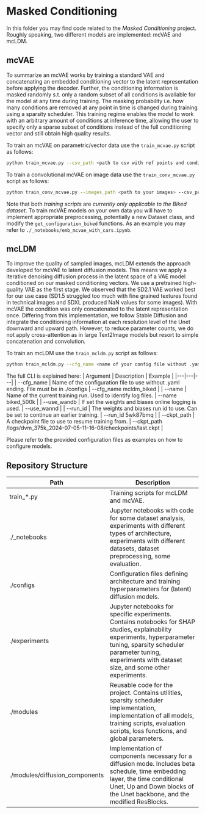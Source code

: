 # Masked Conditioning
In this folder you may find code related to the *Masked Conditioning* project. Roughly speaking, two different models are implemented: mcVAE and mcLDM.

## mcVAE
To summarize an mcVAE works by training a standard VAE and concatenating an embedded conditioning vector to the latent representation before applying the decoder. Further, the conditioning information is masked randomly s.t. only a random subset of all conditions is available for the model at any time during training. The masking probability i.e. how many conditions are removed at any point in time is changed during training using a sparsity scheduler. This training regime enables the model to work with an arbitrary amount of conditions at inference time, allowing the user to specify only a sparse subset of conditions instead of the full conditioning vector and still obtain high quality results.

To train an mcVAE on parametric/vector data use the `train_mcvae.py` script as follows:
```bash
python train_mcvae.py --csv_path <path to csv with ref points and conditions> --name <name of your training run>
```

To train a convolutional mcVAE on image data use the `train_conv_mcvae.py` script as follows:
```bash
python train_conv_mcvae.py --images_path <path to your images> --csv_path <path to csv with conditions> --name <name of your training run>
```

Note that both *training scripts* are *currently only applicable to the Biked dataset*. To train mcVAE models on your own data you will have to implement appropriate preprocessing, potentially a new Dataset class, and modify the `get_configuration_biked` functions. As an example you may refer to `./_notebooks/emb_mcvae_with_cars.ipynb`.

## mcLDM
To improve the quality of sampled images, mcLDM extends the approach developed for mcVAE to latent diffusion models. This means we apply a iterative denoising diffusion process in the latent space of a VAE model conditioned on our masked conditioning vectors. We use a pretrained high-quality VAE as the first stage. We observed that the SD2.1 VAE worked best for our use case (SD1.5 struggled too much with fine grained textures found in technical images and SDXL produced NaN values for some images). With mcVAE the condition was only concatenated to the latent representation once. Differing from this implementation, we follow Stable Diffusion and integrate the conditioning information at each resolution level of the Unet downward and upward path. However, to reduce parameter counts, we do not apply cross-attention as in large Text2Image models but resort to simple concatenation and convolution.

To train an mcLDM use the `train_mcldm.py` script as follows:
```bash
python train_mcldm.py --cfg_name <name of your config file without .yaml>
```

The full CLI is explained here:
| Argument | Description | Example |
|---|---|---|
| --cfg_name | Name of the configuration file to use without .yaml ending. File must be in ./configs | --cfg_name mcldm_biked |
| --name | Name of the current training run. Used to identify log files. | --name biked_500k |
| --use_wandb | If set the weights and biases online logging is used. | --use_wannd |
| --run_id | The weights and biases run id to use. Can be set to continue an earlier training. | --run_id 5wk87bmq |
| --ckpt_path | A checkpoint file to use to resume training from. | --ckpt_path /logs/dvm_375k_2024-07-05-11-16-08/checkpoints/last.ckpt |

Please refer to the provided configuration files as examples on how to configure models.

## Repository Structure
| Path | Description |
|---|---|
| train_*.py | Training scripts for mcLDM and mcVAE. |
| ./_notebooks | Jupyter notebooks with code for some dataset analysis, experiments with different types of architecture, experiments with different datasets, dataset preprocessing, some evaluation. |
| ./configs | Configuration files defining architecture and training hyperparameters for (latent) diffusion models. |
| ./experiments | Jupyter notebooks for specific experiments. Contains notebooks for SHAP studies, explainability experiments, hyperparameter tuning, sparsity scheduler parameter tuning, experiments with dataset size, and some other experiments. |
| ./modules | Reusable code for the project. Contains utilities, sparsity scheduler implementation, implementation of all models, training scripts, evaluation scripts, loss functions, and global parameters. |
| ./modules/diffusion_components | Implementation of components necessary for a diffusion mode. Includes beta schedule, time embedding layer, the time conditional Unet, Up and Down blocks of the Unet backbone, and the modified ResBlocks. |
